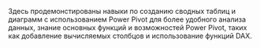 Здесь продемонстированы навыки по созданию сводных таблиц и диаграмм с использованием Power Pivot для более удобного анализа данных, знание основных функций и возможностей Power Pivot, таких как добавление вычисляемых столбцов и использование функций DAX.